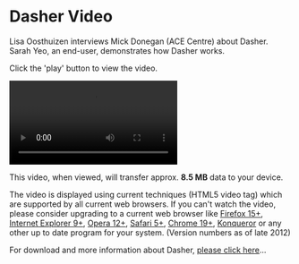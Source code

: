 
# Dasher Video

Lisa Oosthuizen interviews Mick Donegan (ACE Centre) about Dasher. Sarah Yeo, an end-user, demonstrates how Dasher works. 

Click the 'play' button to view the video. 

![](/Videos/Dasher.mp4)




This video, when viewed, will transfer approx. **8.5 MB** data to your device.

The video is displayed using current techniques (HTML5 video tag) which are supported by all current web browsers. If you can't watch the video, please consider upgrading to a current web browser like [Firefox 15+][1], [Internet Explorer 9+][2], [Opera 12+][3], [Safari 5+][4], [Chrome 19+][5], [Konqueror][6] or any other up to date program for your system. (Version numbers as of late 2012)

  
For download and more information about Dasher, [please click here][7]... 

[1]: http://www.getfirefox.org
[2]: http://windows.microsoft.com/en-US/internet-explorer/downloads/ie
[3]: http://www.opera.com/
[4]: http://www.apple.com/safari/
[5]: https://www.google.com/intl/en/chrome/browser/
[6]: http://www.konqueror.org/download/
[7]: /main/Applications/Dasher.md

  
<!--stackedit_data:
eyJoaXN0b3J5IjpbMTYzMTczNjc3OSwxMzUyMzIyODU1LC0xNT
c5OTE4NjE0LDE1MTM3OTU5ODUsNzQyMTIzNzU5LC03NTkzNTE3
NDMsLTE2NzAwMTUyNTIsLTMyNDAzMjA4MF19
-->